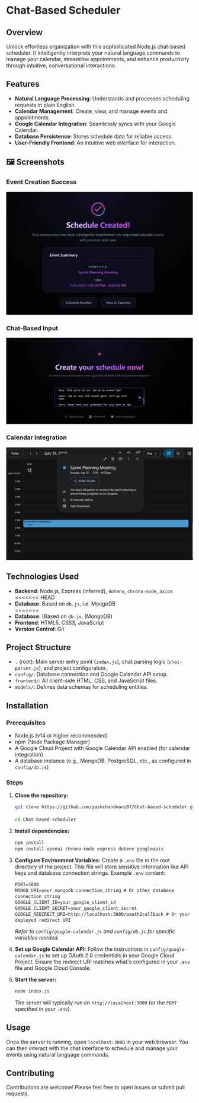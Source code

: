 # Chat-Based Scheduler

## Overview
Unlock effortless organization with this sophisticated Node.js chat-based scheduler. It intelligently interprets your natural language commands to manage your calendar, streamline appointments, and enhance productivity through intuitive, conversational interactions.

## Features
- **Natural Language Processing**: Understands and processes scheduling requests in plain English.
- **Calendar Management**: Create, view, and manage events and appointments.
- **Google Calendar Integration**: Seamlessly syncs with your Google Calendar.
- **Database Persistence**: Stores schedule data for reliable access.
- **User-Friendly Frontend**: An intuitive web interface for interaction.

## 🖼️ Screenshots

### Event Creation Success
![Schedule Created](screenshots/Schedule%20Created.png)

### Chat-Based Input
![Chat Input](screenshots/Chat%20Input.png)

### Calendar Integration
![Google Calendar Event](screenshots/Google%20Calendar%20Event.png)


## Technologies Used
- **Backend**: Node.js, Express (inferred), `dotenv`, `chrono-node`, `axios`
<<<<<<< HEAD
- **Database**: Based on `db.js`, i.e. MongoDB      
=======
- **Database**: (Based on `db.js`, (MongoDB)
- **Frontend**: HTML5, CSS3, JavaScript
- **Version Control**: Git

## Project Structure
- `.` (root): Main server entry point (`index.js`), chat parsing logic (`chat-parser.js`), and project configuration.
- `config/`: Database connection and Google Calendar API setup.
- `frontend/`: All client-side HTML, CSS, and JavaScript files.
- `models/`: Defines data schemas for scheduling entities.

## Installation

### Prerequisites
- Node.js (v14 or higher recommended)
- npm (Node Package Manager)
- A Google Cloud Project with Google Calendar API enabled (for calendar integration)
- A database instance (e.g., MongoDB, PostgreSQL, etc., as configured in `config/db.js`)

### Steps
1.  **Clone the repository:**
    ```bash
    git clone https://github.com/yashchandnani07/Chat-based-scheduler.git

    cd Chat-based-scheduler
    ``` 
2.  **Install dependencies:**
    ```bash
    npm install
    npm install openai chrono-node express dotenv googleapis
    ```
3.  **Configure Environment Variables:**
    Create a `.env` file in the root directory of the project. This file will store sensitive information like API keys and database connection strings.
    Example `.env` content:
    ```
    PORT=3000
    MONGO_URI=your_mongodb_connection_string # Or other database connection string
    GOOGLE_CLIENT_ID=your_google_client_id
    GOOGLE_CLIENT_SECRET=your_google_client_secret
    GOOGLE_REDIRECT_URI=http://localhost:3000/oauth2callback # Or your deployed redirect URI
    ```
    *Refer to `config/google-calendar.js` and `config/db.js` for specific variables needed.*

4.  **Set up Google Calendar API:**
    Follow the instructions in `config/google-calendar.js` to set up OAuth 2.0 credentials in your Google Cloud Project. Ensure the redirect URI matches what's configured in your `.env` file and Google Cloud Console.

5.  **Start the server:**
    ```bash
    node index.js
    ```
    The server will typically run on `http://localhost:3000` (or the `PORT` specified in your `.env`).

## Usage
Once the server is running, open `localhost:3000` in your web browser. You can then interact with the chat interface to schedule and manage your events using natural language commands.

## Contributing
Contributions are welcome! Please feel free to open issues or submit pull requests.

